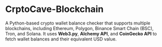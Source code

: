 # CrptoCave-Blockchain
A Python-based crypto wallet balance checker that supports multiple blockchains, including Ethereum, Polygon, Binance Smart Chain (BSC), Tron, and Solana. It uses **Web3.py**, **Alchemy API**, and **CoinGecko API** to fetch wallet balances and their equivalent USD value.
